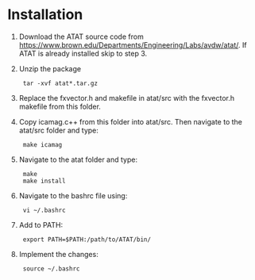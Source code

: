 # Installation
1. Download the ATAT source code from https://www.brown.edu/Departments/Engineering/Labs/avdw/atat/. If ATAT is already installed skip to step 3.

2. Unzip the package

        tar -xvf atat*.tar.gz

3. Replace the fxvector.h and makefile in atat/src with the fxvector.h makefile from this folder.

4. Copy icamag.c++ from this folder into atat/src. Then navigate to the atat/src folder and type:

        make icamag

5. Navigate to the atat folder and type:

        make
        make install

6. Navigate to the bashrc file using:

        vi ~/.bashrc

7. Add to PATH:

        export PATH=$PATH:/path/to/ATAT/bin/

8. Implement the changes:

        source ~/.bashrc
